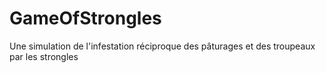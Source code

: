 # GameOfStrongles
Une simulation de l'infestation réciproque des pâturages et des troupeaux par les strongles
